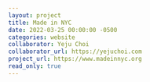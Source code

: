 ```yaml
---
layout: project
title: Made in NYC
date: 2022-03-25 00:00:00 -0500
categories: website
collaborator: Yeju Choi
collaborator_url: https://yejuchoi.com
project_url: https://www.madeinnyc.org
read_only: true
---
```

